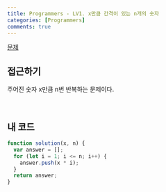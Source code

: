 ```yaml
---
title: Programmers - LV1. x만큼 간격이 있는 n개의 숫자
categories: [Programmers]
comments: true
---
```


[문제](https://programmers.co.kr/learn/courses/30/lessons/12954)

## 접근하기

주어진 숫자 x만큼 n번 반복하는 문제이다.

<br>

## 내 코드

```js
function solution(x, n) {
  var answer = [];
  for (let i = 1; i <= n; i++) {
    answer.push(x * i);
  }
  return answer;
}
```
